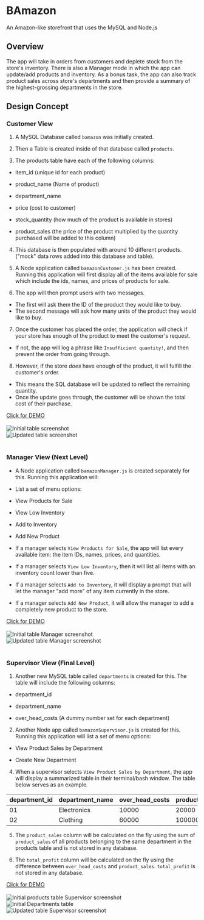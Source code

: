 # BAmazon
An Amazon-like storefront that uses the MySQL and Node.js


## Overview

The app will take in orders from customers and deplete stock from the store's inventory. There is also a Manager mode in which the app can update/add products and inventory. As a bonus task, the app can also track product sales across store's departments and then provide a summary of the highest-grossing departments in the store.


## Design Concept

### Customer View

1. A MySQL Database called `bamazon` was initially created.

2. Then a Table is created inside of that database called `products`.

3. The products table have each of the following columns:

* item_id (unique id for each product)

* product_name (Name of product)

* department_name

* price (cost to customer)

* stock_quantity (how much of the product is available in stores)

* product_sales (the price of the product multiplied by the quantity purchased will be added to this column)

4. This database is then populated with around 10 different products. ("mock" data rows added into this database and table).

5. A Node application called `bamazonCustomer.js` has been created. Running this application will first display all of the items available for sale which include the ids, names, and prices of products for sale.

6. The app will then prompt users with two messages.

* The first will ask them the ID of the product they would like to buy.
* The second message will ask how many units of the product they would like to buy.

7. Once the customer has placed the order, the application will check if your store has enough of the product to meet the customer's request.

* If not, the app will log a phrase like `Insufficient quantity!`, and then prevent the order from going through.

8. However, if the store _does_ have enough of the product, it will fulfill the customer's order.
* This means the SQL database will be updated to reflect the remaining quantity.
* Once the update goes through, the customer will be shown the total cost of their purchase.

<a href="https://drive.google.com/file/d/1gxpM3oqrZDnCVogsifTy418LE7A23S_V/view" target="blank">Click for DEMO</a>
<br><br>
<img src="screenshots/Initial_Table.png" alt="Initial table screenshot">
<br>
<img src="screenshots/Table_After_Purchase.png" alt="Updated table screenshot">
<br><br>

### Manager View (Next Level)

* A Node application called `bamazonManager.js` is created separately for this. Running this application will:

* List a set of menu options:

* View Products for Sale

* View Low Inventory

* Add to Inventory

* Add New Product

* If a manager selects `View Products for Sale`, the app will list every available item: the item IDs, names, prices, and quantities.

* If a manager selects `View Low Inventory`, then it will list all items with an inventory count lower than five.

* If a manager selects `Add to Inventory`, it will display a prompt that will let the manager "add more" of any item currently in the store.

* If a manager selects `Add New Product`, it will allow the manager to add a completely new product to the store.

<a href="https://drive.google.com/file/d/1EmglbBOJSPc0NY6Q22sfkv1m0jc02FF5/view" target="blank">Click for DEMO</a>
<br><br>
<img src="screenshots/Initial_Table_Manager_Level.png" alt="Initial table Manager screenshot">
<br>
<img src="screenshots/Table_After_Inventory_and_Product_Added.png" alt="Updated table Manager screenshot">
<br><br>

### Supervisor View (Final Level)

1. Another new MySQL table called `departments` is created for this. The table will include the following columns:

* department_id

* department_name

* over_head_costs (A dummy number set for each department)

2. Another Node app called `bamazonSupervisor.js` is created for this. Running this application will list a set of menu options:

* View Product Sales by Department

* Create New Department

4. When a supervisor selects `View Product Sales by Department`, the app will display a summarized table in their terminal/bash window. The table below serves as an example.

| department_id | department_name | over_head_costs | product_sales | total_profit |
| ------------- | --------------- | --------------- | ------------- | ------------ |
| 01            | Electronics     | 10000           | 20000         | 10000        |
| 02            | Clothing        | 60000           | 100000        | 40000        |

5. The `product_sales` column will be calculated on the fly using the sum of `product_sales` of all products belonging to the same department in the products table and is not stored in any database. 

6. The `total_profit` column will be calculated on the fly using the difference between `over_head_costs` and `product_sales`. `total_profit` is not stored in any database. 

<a href="https://drive.google.com/file/d/1gfSJfEv6GeBnYTvv5bGWwmArqOrgIS6A/view" target="blank">Click for DEMO</a>
<br><br>
<img src="screenshots/Initial_Products_Table_Supervisor_Level.png" alt="Initial products table Supervisor screenshot">
<br>
<img src="screenshots/Initial_Departments_Table.png" alt="Initial Departments table">
<br>
<img src="screenshots/New_Departments_Added_Table.png" alt="Updated table Supervisor screenshot">
<br>
